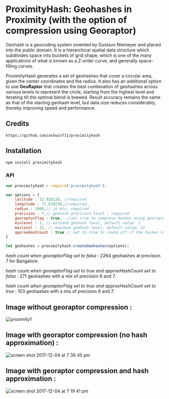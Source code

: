 ProximityHash: Geohashes in Proximity (with the option of compression using Georaptor)
=======================================================================================

Geohash is a geocoding system invented by Gustavo Niemeyer and placed into the public domain. It is a hierarchical
spatial data structure which subdivides space into buckets of grid shape, which is one of the many applications of
what is known as a Z-order curve, and generally space-filling curves.

ProximityHash generates a set of geohashes that cover a circular area, given the center coordinates and the radius.
It also has an additional option to use **GeoRaptor** that creates the best combination of geohashes across various
levels to represent the circle, starting from the highest level and iterating till the optimal blend is brewed. Result
accuracy remains the same as that of the starting geohash level, but data size reduces considerably, thereby improving
speed and performance.

## Credits

    https://github.com/ashwin711/proximityhash


## Installation

```bash
npm install proximityhash
```


### API


```js
var proximityhash = require('proximityhash');

var options = {
    latitude : 12.918126, //required
    longitude : 77.630239,//required
    radius : 2000,// in mts, required
    precision : 7,// geohash precision level , required
    georaptorFlag : true,  //set true to compress hashes using georaptor
    minlevel : 1, // minimum geohash level, default value: 1
    maxlevel : 12, // maximum geohash level, default value: 12
    approxHashCount : true // set to true to round off if the hashes count is greater than 27
}

let geohashes = proximityhash.createGeohashes(options);

```


*hash count when georaptorFlag set to false :* 2264 geohashes at precision 7 for Bangalore.

*hash count when georaptorFlag set to true and approxHashCount set to false :* 271 geohashes with a mix of precision 6 and 7.

*hash count when georaptorFlag set to true and approxHashCount set to true :* 103 geohashes with a mix of precision 6 and 7.


## Image without georaptor compression :

 ![proximity1](https://user-images.githubusercontent.com/16045606/33555955-4d567c40-d928-11e7-91bf-e8edb0e581ac.png)

## Image with georaptor compression (no hash approximation) :

 ![screen shot 2017-12-04 at 7 39 45 pm](https://user-images.githubusercontent.com/16045606/33556732-f406252a-d92a-11e7-9f09-1120b82d7317.png)


## Image with georaptor compression and hash approximation :

  ![screen shot 2017-12-04 at 7 19 41 pm](https://user-images.githubusercontent.com/16045606/33555977-6a14f5dc-d928-11e7-9af1-4bc671422cb5.png)



